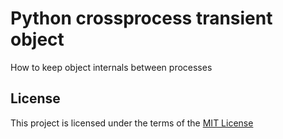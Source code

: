 Python crossprocess transient object
====================================
How to keep object internals between processes

License
-------
This project is licensed under the terms of the [MIT License](/LICENSE)
